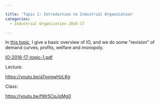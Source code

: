 ```yaml
---

title: 'Topic 1: Introduction to Industrial Organisation'
categories:
  - Industrial Organization 2016-17

---
```

In <a href="https://www.tholden.org/wp-content/uploads/2016/10/IO-2016-17-topic-1.pdf">this topic</a>, I give a basic overview of IO, and we do some "revision" of demand curves, profits, welfare and monopoly.

<object data="https://www.tholden.org/wp-content/uploads/2016/10/IO-2016-17-topic-1.pdf" type="application/pdf" width="100%" height="100%"><a href="https://www.tholden.org/wp-content/uploads/2016/10/IO-2016-17-topic-1.pdf">IO-2016-17-topic-1.pdf</a></object>

Lecture:

https://youtu.be/aToogwHzLKg

Class:

https://youtu.be/fWr5CpJgMg0